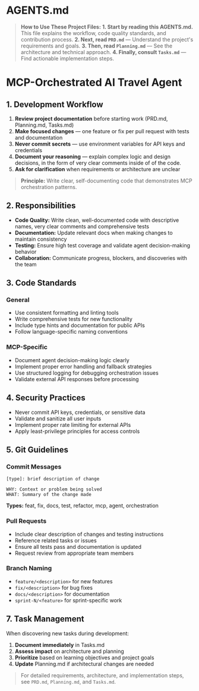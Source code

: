 # AGENTS.md

> **How to Use These Project Files:**
> **1. Start by reading this AGENTS.md.**
> This file explains the workflow, code quality standards, and contribution process.
> **2. Next, read `PRD.md`** — Understand the project's requirements and goals.
> **3. Then, read `Planning.md`** — See the architecture and technical approach.
> **4. Finally, consult `Tasks.md`** — Find actionable implementation steps.

# MCP-Orchestrated AI Travel Agent

## 1. Development Workflow

1. **Review project documentation** before starting work (PRD.md, Planning.md, Tasks.md)
2. **Make focused changes** — one feature or fix per pull request with tests and documentation
3. **Never commit secrets** — use environment variables for API keys and credentials
4. **Document your reasoning** — explain complex logic and design decisions, in the form of very clear comments inside of of the code.
5. **Ask for clarification** when requirements or architecture are unclear

> **Principle:** Write clear, self-documenting code that demonstrates MCP orchestration patterns.

## 2. Responsibilities

- **Code Quality:** Write clean, well-documented code with descriptive names, very clear comments and comprehensive tests
- **Documentation:** Update relevant docs when making changes to maintain consistency
- **Testing:** Ensure high test coverage and validate agent decision-making behavior
- **Collaboration:** Communicate progress, blockers, and discoveries with the team


## 3. Code Standards

### General

- Use consistent formatting and linting tools
- Write comprehensive tests for new functionality
- Include type hints and documentation for public APIs
- Follow language-specific naming conventions


### MCP-Specific

- Document agent decision-making logic clearly
- Implement proper error handling and fallback strategies
- Use structured logging for debugging orchestration issues
- Validate external API responses before processing


## 4. Security Practices

- Never commit API keys, credentials, or sensitive data
- Validate and sanitize all user inputs
- Implement proper rate limiting for external APIs
- Apply least-privilege principles for access controls


## 5. Git Guidelines

### Commit Messages

```
[type]: brief description of change

WHY: Context or problem being solved
WHAT: Summary of the change made
```

**Types:** feat, fix, docs, test, refactor, mcp, agent, orchestration

### Pull Requests

- Include clear description of changes and testing instructions
- Reference related tasks or issues
- Ensure all tests pass and documentation is updated
- Request review from appropriate team members


### Branch Naming

- `feature/<description>` for new features
- `fix/<description>` for bug fixes
- `docs/<description>` for documentation
- `sprint-N/<feature>` for sprint-specific work


## 7. Task Management

When discovering new tasks during development:

1. **Document immediately** in Tasks.md
2. **Assess impact** on architecture and planning
3. **Prioritize** based on learning objectives and project goals
4. **Update** Planning.md if architectural changes are needed

> For detailed requirements, architecture, and implementation steps, see `PRD.md`, `Planning.md`, and `Tasks.md`.

